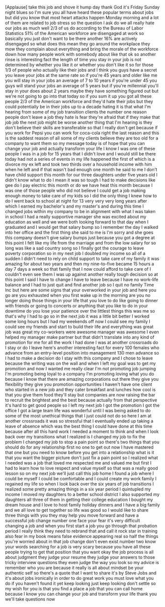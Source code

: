 
[Applause]
take this job and shove it
hump day thank God it&#39;s Friday Sunday
night blues so I&#39;m sure you all have
heard these popular terms about jobs but
did you know that most heart attacks
happen Monday morning and a lot of them
are related to job stress so the
question I ask do we all really hate our
jobs as much
well 2/3 of us do according to the
Bureau of Labor Statistics 51% of the
American workforce are disengaged at
work so basically you just don&#39;t want to
be there another 16% are actively
disengaged so what does this mean they
go around the workplace they mow they
complain about everything and bring the
morale of the workforce down how many
people work with somebody about like
that ok so another rinse is interesting
fact the length of time you stay in your
job is not determined by whether you
like it or whether you don&#39;t like it so
for those 1/3 of people who actually
like their jobs and I think you guys
have a secret you leave your jobs at the
same rate so if you&#39;re 45 years and
older like me you will stay in your jobs
an average of 7 to 10 years if you&#39;re
under 45 you guys will stand your jobs
an average of 5 years but if you&#39;re
millennial you&#39;ll stay in your does
about 2 years maybe they have something
figured out but we&#39;re not going to go
into that today so if you sum it up you
got all these people 2/3 of the American
workforce and they&#39;d hate their jobs but
they could potentially be in their jobs
up to a decade hating it
is that what I&#39;m hearing from some of my
job transition clients the number one
reason people don&#39;t leave a job they
hate is fear they&#39;re afraid that if they
make that job job the next job might be
worse another thing that I&#39;m hearing is
they don&#39;t believe their skills are
transferable so that I really don&#39;t get
because if you work for Pepsi you can
work for coca-cola right the last reason
and this is the saddest reason of all
some of my clients believe they are too
old for a company to want them so my
message today is of hope that you can
change your job and actually transform
your life I know I was one of these
people I was in a job for 15 years that
I didn&#39;t love and I would still be there
today had not a series of events in my
life happened the first of which is a
divorce
my ex left and took two thirds over a
household income with him when he left
and if that wasn&#39;t bad enough one month
he said to me I don&#39;t have child support
this month for our three daughters under
five years old I didn&#39;t know what to do
I mean it was so tough I had to make
decisions like gee do I pay electric
this month or do we have heat this month
because I was one of those people who
did not believe I could get a job making
enough money to take care of my kids so
I did the only thing I knew how to do I
went back to school at night for 13 very
very very long years after which I
earned my bachelor&#39;s and my master&#39;s and
during this time I changed jobs within
my company to be in alignment with what
I was taken in school I had a really
supportive manager she was excited about
my education as well and we were both
looking forward to that day when I
graduated and I would
get that salary bump so I remember the
day I walked into her office and the
first thing she said to me is I&#39;m sorry
and she goes this company doesn&#39;t give
salary bumps just because you got a
degree at this point I felt like my life
from the marriage and from the low
salary for so long was like a sad
country song so I finally got the
courage to leave poverty corporation so
in my next job I doubled my income so
all of a sudden I didn&#39;t need to rely on
child support to take care of my family
it was amazing for about two years and
then my nine-to-five became 15 hours a
day 7 days a week so that family that I
now could afford to take care of I
couldn&#39;t even see them I was up against
another really tough decision so at this
point I said I have to change I have to
leave because I have no work-life
balance and I had to just quit and find
another job so I quit no family Time Inc
but here are some signs that your
overworked in your job and here you go
are you exhausted when you first wake up
in the morning are you no longer doing
those things in your life that you love
to do like going to dinner with friends
or going to concerts or anything that
you like to do in your downtime do you
lose your patience over the littlest
things this was me so that&#39;s why I had
to go so in the next job it was a little
bit better I worked some long hours but
I had my weekends off now I could see my
family I could see my friends and start
to build their life and everything was
great job was great my co-workers were
awesome manager was awesome I even
helped my manager make partner but
that didn&#39;t translate into any kind of
promotion for me for all the work I had
done I was at another crossroads do I
stay or do I leave here&#39;s another
interesting fact for every 100 females
who advance from an entry-level position
into management 130 men advance so I had
to make a decision do I stay with this
company and I chose to leave because the
writing was on the wall and when I left
my goal was to get my promotion and now
I wanted me really clear I&#39;m not
promoting job jumping I&#39;m promoting
being loyal to a company I&#39;m promoting
loving what you do because I know that
there are amazing corporations out there
they give you flexibility they give you
promotion opportunities I haven&#39;t have
one client who started in a new job and
they cater breakfast and lunches how
cool is that you give them food they&#39;ll
stay but companies are now raising the
bar to recruit the brightest and the
best
because actually from that perspective
it&#39;s hard to get good people so I left
my next job I got the promotion I got
the office I got a large team life was
wonderful until I was being asked to do
some of the most unethical things that I
just could not do so here I am at
another crossroads it was so stressful
that I eventually ended up taking a
leave of absence which was the best
thing I could have done at this time
because after all this hard work I
needed a moment to think and when I look
back over my transitions what I realized
is I changed my job to fix the problem I
changed my job to stop a pain point so
there&#39;s two things that you should do
for any relationship first no one to get
out now I have mastered that one but you
need to know before you get into a
relationship what is it that you
want the bigger picture don&#39;t just fix a
pain point so I realized what I needed
was a job that loved me respected me and
valued me but first I had to learn how
to love respect and value myself so that
was a really good lesson so on my next
job we&#39;ll just call this job home I
found a job where I could be myself I
could be comfortable and I could create
my work family I regained my life so
when I look back over the six years of
job transitions I realized some pretty
amazing things in a six year period I
quintupled my income I moved my
daughters to a better school district I
also supported my daughters all three of
them in getting their college education
I bought my dream house and I love to
host family holiday dinners and I have a
big family and we all love to get
together so life was good so I would
like to share three things with you they
may help you move forward and have a
successful job change number one face
your fear it&#39;s very difficult changing a
job and when you first start a job you
go through that probation period I
really think they need to rebrand that
and call it rock star in training also
fear in my book means false evidence
appearing real so half the things you&#39;re
worried about in that job change don&#39;t
even exist number two know your words
searching for a job is very scary
because you have all these people trying
to get that position that you want okay
the job process is all about judgment
they judge your resume they judge your
answers to those tricky interview
questions they even judge the way you
look
so my advice is remember who you are
because it really is all about mindset
be your authentic self so there&#39;s a
quote that I want to share it&#39;s by Steve
Jobs and it&#39;s about jobs ironically in
order to do great work
you must love what you do if you haven&#39;t
found it yet keep looking
just keep looking don&#39;t settle so my
wish for you is that you find a place a
job that you can call home because I
know you can change your job and
transform your life thank you
we&#39;ll take questions now
